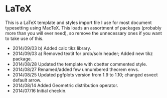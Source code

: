 LaTeX
=====

This is a LaTeX template and styles import file I use for most document typesetting using MacTeX. 
This loads an assortment of packages (probably more than you will ever need), so remove the unnecessary ones 
if you want to take use of this.  

* 2014/09/03 b) Added calc tikz library.
* 2014/09/03 a) Removed textit for prob/soln header; Added new tikz package.
* 2014/08/28 Updated the template with cbetter commented style.
* 2014/08/27 Renamed/added few unnumbered theorem envs.
* 2014/08/25 Updated pgfplots version from 1.9 to 1.10; changed esvect default arrow.
* 2014/08/14 Added Geometric distribution operator. 
* 2014/07/16 Initial checkin.
